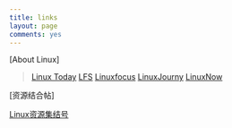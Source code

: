 ```yaml
---
title: links
layout: page
comments: yes
---
```

[About Linux]

>[Linux Today](http://www.linuxtoday.com/)
>[LFS](http://www.linuxfromscratch.org/)
>[Linuxfocus](http://www.linuxfocus.org/)
>[LinuxJourny](http://www.linuxjournal.com/)
>[LinuxNow](http://www.linuxnow.com/)

[资源结合帖]

[Linux资源集结号](http://i-math.sysu.edu.cn/os/about/websites.htm)



